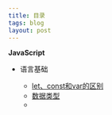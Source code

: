 ```yaml
---
title: 目录
tags: blog
layout: post
---
```


**JavaScript**

- 语言基础
  - [let、const和var的区别](https://moxiaodegu.github.io/2021/01/let-var/)
  - [数据类型](https://moxiaodegu.github.io/2021/03/dataType/)
  - [<script>元素](https://moxiaodegu.github.io/2021/04/script/)
  
- 编译执行
  - [JavaScript事件循环机制](https://moxiaodegu.github.io/2021/01/eventloop/)
  - [JavaScript预编译都做了哪些事](https://moxiaodegu.github.io/2021/01/precompile/)

<!-- - [new运算符到底做了什么](https://moxiaodegu.github.io/2020/12/new/) -->

**React**

- [React入门基础概念](https://moxiaodegu.github.io/2020/12/react-basics/)

<!-- **npm/yarn** -->

<!-- **git** -->

**其他**

- [常用的一些命令行](https://moxiaodegu.github.io/2020/03/tools-commoncmd/)
- [如何通过Jekyll搭建GitHub博客](https://moxiaodegu.github.io/2020/11/build-blog/)